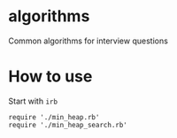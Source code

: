 # algorithms

Common algorithms for interview questions

# How to use
Start with `irb`

```
require './min_heap.rb'
require './min_heap_search.rb'
```